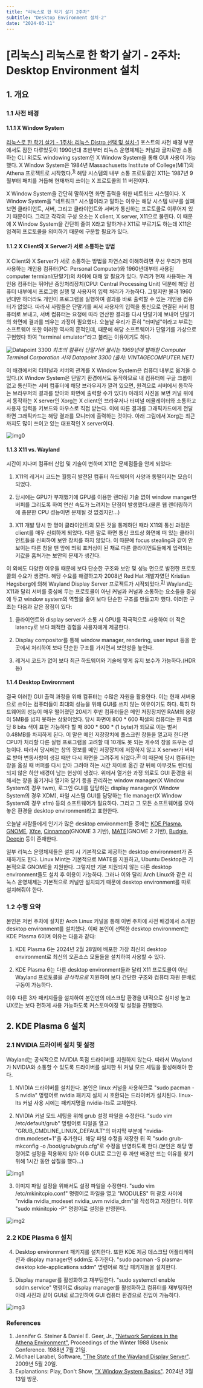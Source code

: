 ```yaml
---
title: "리눅스로 한 학기 살기 2주차"
subtitle: "Desktop Environment 설치-2"
date: "2024-03-11"
---
```


# [리눅스] 리눅스로 한 학기 살기 - 2주차: Desktop Environment 설치

## 1. 개요

### 1.1 사전 배경

#### 1.1.1 X Window System

[리눅스로 한 학기 살기 - 1주차: 리눅스 Distro 선택 및 설치-1]() 포스트의 사전 배경 부분에서도 잠깐 다루었듯이 1990년대 초반부터 리눅스 운영체제는 커널과 글자로만 소통하는 CLI 외로도 windowing system인 X Window System을 통해 GUI 사용이 가능했다. X Window System은 1984년 Massachusetts Institute of College(MIT)의 Athena 프로젝트로 시작했다.<sup>[1)](#ref1)</sup> 해당 시스템의 내부 소통 프로토콜인 X11는 1987년 9월부터 패치를 거듭해 현재까지 쓰이는 X 프로토콜의 11 버전이다.<br>

X Window System을 간단히 말하자면 화면 출력을 위한 네트워크 시스템이다. X Window System을 "네트워크" 시스템이라고 말하는 이유는 해당 시스템 내부를 살펴보면 클라이언트, 서버, 그리고 클라이언트와 서버가 통신하는 프로토콜로 이루어져 있기 때문이다. 그리고 각각의 구성 요소는 X client, X server, X11으로 불린다. 이 때문에 X Window System을 간단히 줄여 X라고 말하거나 X11로 부르기도 하는데 X11은 엄격히 프로토콜을 의미하기 때문에 구분할 필요가 있다.

#### 1.1.2 X Client와 X Server가 서로 소통하는 방법

X Client와 X Server가 서로 소통하는 방법을 자연스레 이해하려면 우선 우리가 현재 사용하는 개인용 컴퓨터(PC: Personal Computer)와 1960년대부터 사용된 computer termianl(단말기)의 차이에 대해 알 필요가 있다. 우리가 현재 사용하는 개인용 컴퓨터는 뛰어난 중앙처리장치(CPU: Central Processing Unit) 덕분에 해당 컴퓨터 내부에서 프로그램 실행 및 사용자의 입력 처리가 가능하다. 그렇지만 불과 1960년대만 하더라도 개인이 프로그램을 실행하여 결과를 바로 출력할 수 있는 개인용 컴퓨터가 없었다. 따라서 사람들은 단말기를 써서 사용자의 입력을 통신으로 연결된 서버 컴퓨터로 보내고, 서버 컴퓨터는 요청에 따라 연산한 결과를 다시 단말기에 보내어 단말기의 화면에 결과를 띄우는 과정이 필요했다. 오늘날 우리가 흔히 "터미널"이라고 부르는 소프트웨어 또한 이러한 역사의 흔적인데, 때문에 해당 소프트웨어가 단말기를 가상으로 구현했다 하여 "terminal emulator"라고 불리는 이유이기도 하다.

![Datapoint 3300](https://www.vintagecomputer.net/ctc/3300/CTC_DataPoint-3300.jpg)
*최초의 컴퓨터 단말기라 불리는 1969년에 발매한 Computer Terminal Corporation 사의 Datapoint 3300 (출처: VINTAGECOMPUTER.NET)*

이 배경에서의 터미널과 서버의 관계를 X Window System은 컴퓨터 내부로 옮겨올 수 있다.(X Window System은 단말기 환경에서도 동작하므로 내 컴퓨터에 구글 크롬이 없고 통신하는 서버 컴퓨터에 해당 브라우저가 깔려 있으면, 원격으로 서버에서 동작하는 브라우저의 결과를 받아와 화면에 출력할 수가 있다!) 아래의 사진을 보면 커널 위에서 동작하는 X server인 Xorg는 X client인 브라우저나 터미널 에뮬레이터와 소통하고 사용자 입력을 키보드와 마우스로 직접 받는다. 이에 따른 결과를 그래픽카드에게 전달하면 그래픽카드는 해당 결과를 모니터에 출력하는 것이다. 아래 그림에서 Xorg는 최근까지도 많이 쓰이고 있는 대표적인 X server이다.

![img0](/images/linux/20240311/img0.png)

#### 1.1.3 X11 vs. Wayland

시간이 지나며 컴퓨터 산업 및 기술이 변하며 X11은 문제점들을 안게 되었다:

1. X11의 레거시 코드는 월등히 발전된 컴퓨터 하드웨어의 사양과 동떨어지는 모습이 되었다.

2. 당시에는 GPU가 부재했기에 GPU를 이용한 렌더링 기술 없이 window manger만 버퍼를 그리도록 하여 연산 속도가 느려지는 단점이 발생헸다.(물론 웹 렌더링하기에 충분한 CPU 성능이면 문제될 것 없겠지만...) 

3. X11 개발 당시 한 명이 클라이언트의 모든 것을 통제하던 때라 X11의 통신 과정은 client를 매우 신뢰하게 되었다. 다른 말로 하면 통신 코드상 화면에 떠 있는 클라이언트들을 신뢰하여 보안 장치를 하지 않았다. 이 때문에 focus stealing과 같이 안 보이는 다른 창을 맨 앞에 띄워 포커싱이 된 채로 다른 클라이언트들에게 입력되는 키값을 훔쳐가는 보안의 문제가 생긴다.

이 외에도 다양한 이유들 때문에 보다 단순한 구조와 보안 및 성능 면으로 발전한 프로토콜의 수요가 생겼다. 해당 수요를 해결하고자 2008년 Red Hat 개발자였던 Kristian Høgsberg에 의해 Wayland Display Server 프로젝트가 시작되었다.<sup>[2)](#ref2)</sup> Wayland는 X11과 달리 서버를 중심에 두는 프로토콜이 아닌 커널과 커널과 소통하는 요소들을 중심에 두고 window system의 역할을 줄여 보다 단순한 구조를 만들고자 했다. 이러한 구조는 다음과 같은 장점이 있다:

1. 클라이언트와 display server가 소통 시 GPU를 적극적으로 사용하여 더 적은 latency로 보다 쾌적한 경험을 사용자에게 제공한다.

2. Display compositor를 통해 window manager, rendering, user input 등을 한 곳에서 처리하여 보다 단순한 구조를 가지면서 보안성을 높인다.

3. 레거시 코드가 없어 보다 최근 하드웨어와 기술에 맞게 유지 보수가 가능하다.(HDR 등)

#### 1.1.4 Desktop Environment

결국 이러한 GUI 출력 과정을 위해 컴퓨터는 수많은 자원을 활용한다. 이는 현재 서버용으로 쓰이는 컴퓨터들이 최대의 성능을 위해 GUI를 쓰지 않는 이유이기도 하다. 특히 하드웨어의 성능이 매우 떨어졌던 20세기 후반 컴퓨터들은 메인 저장장치인 RAM의 용량이 5MB를 넘지 못하는 상황이었다. 당시 화면이 800 * 600 픽셀의 컴퓨터는 한 픽셀당 8 bits 색이 표현 가능하다 할 때 800 * 600 * (1 byte)가 되므로 이는 벌써 0.48MB를 차지하게 된다. 이 말은 메인 저장장치에 풀스크린 창들을 열고자 한다면 CPU가 처리할 다른 실행 프로그램을 고려할 때 10개도 못 되는 개수의 창을 뜨우는 성능이다. 따라서 당시에는 창의 정보를 메인 저장장치에 저장하지 않고 X server가 버퍼로 받아 변동사항이 생길 때만 다시 화면을 그려주게 되었다.<sup>[3)](#ref3)</sup> 이 때문에 당시 컴퓨터는 창을 옮길 때 버퍼를 다시 받아 그려야 하는 시간 차이로 옮긴 창 뒤에 아무것도 렌더링되지 않은 하얀 배경이 남는 현상이 생겼다. 위에서 열거한 과정 외로도 GUI 환경을 위해서는 창을 옮기거나 열기와 닫기 등을 관리하는 window manager(X Window System의 경우 twm), 로그인 GUI를 담당하는 display manager(X Window System의 경우 XDM), 파일 시스템 GUI를 담당하는 file manager(X Window System의 경우 xfm) 등의 소프트웨어가 필요하다. 그리고 그 모든 소프트웨어를 모아 놓은 환경을 desktop environment라고 표현한다.<br>

오늘날 사람들에게 인기가 많은 desktop environment들 중에는 [KDE Plasma](https://kde.org/plasma-desktop/), [GNOME](https://www.gnome.org/), [Xfce](https://xfce.org/?ref=itsfoss.com), [Cinnamon](https://projects.linuxmint.com/cinnamon/)(GNOME 3 기반), [MATE](https://mate-desktop.com/?ref=itsfoss.com)(GNOME 2 기반), [Budgie](https://buddiesofbudgie.org/), [Deepin](https://www.deepin.org/en/dde/?ref=itsfoss.com) 등이 존재한다.<br> 

일부 리눅스 운영체제들은 설치 시 기본적으로 제공하는 desktop environment가 존재하기도 한다. Linux Mint는 기본적으로 MATE를 지원하고, Ubuntu Desktop은 기본적으로 GNOME을 지원한다. 그렇지만 기본 지원되지 않는 다른 desktop environment들도 설치 후 이용이 가능하다. 그러나 이와 달리 Arch Linux와 같은 리눅스 운영체제는 기본적으로 커널만 설치되기 때문에 desktop environment를 따로 설치해줘야 한다.

### 1.2 수행 요약

본인은 저번 주차에 설치한 Arch Linux 커널을 통해 이번 주차에 사전 배경에서 소개한 desktop environment를 설치했다. 이때 본인이 선택한 desktop environment는 KDE Plasma 6이며 이유는 다음과 같다:

1. KDE Plasma 6는 2024년 2월 28일에 배포한 가장 최신의 desktop environment로 최신의 오픈소스 모듈들을 설치하여 사용할 수 있다.

2. KDE Plasma 6는 다른 desktop environment들과 달리 X11 프로토콜이 아닌 Wayland 프로토콜을 *공식적으로* 지원하여 보다 간단한 구조와 컴퓨터 자원 분배로 구동이 가능하다.

이후 다른 3자 패키지들을 설치하여 본인만의 데스크탑 환경을 UI적으로 심미성 높고 UX로는 보다 편하게 사용 가능하도록 커스토마이징 및 설정을 진행했다.

## 2. KDE Plasma 6 설치

### 2.1 NVIDIA 드라이버 설치 및 설정

Wayland는 공식적으로 NVIDIA 독점 드라이버를 지원하지 않는다. 따라서 Wayland가 NVIDIA와 소통할 수 있도록 드라이버를 설치한 뒤 커널 모드 세팅을 활성해해야 한다.

1. NVIDIA 드라이버를 설치한다. 본인은 linux 커널을 사용하므로 "sudo pacman -S nvidia" 명령어로 nvidia 패키지 설치 시 호환되는 드라이버가 설치된다. linux-lts 커널 사용 시에는 패키지명을 nvidia-lts로 교체한다.

2. NVIDIA 커널 모드 세팅을 위해 grub 설정 파일을 수정한다. "sudo vim /etc/default/grub" 명령어로 파일을 열고 "GRUB_CMDLINE_LINUX_DEFAULT"의 마지막 부분에 "nvidia-drm.modeset=1"을 추가한다. 해당 파일 수정을 저장한 뒤 꼭 "sudo grub-mkconfig -o /boot/grub/grub.cfg"로 수정을 반영하도록 한다.(본인은 해당 명령어로 설정을 적용하지 않아 이후 GUI로 로그인 후 까만 배경만 뜨는 이유를 찾기 위해 1시간 동안 삽질을 했다...)

![img1](/images/linux/20240311/img1.jpg)

3. 이미지 파일 설정을 위해서도 설정 파일을 수정한다. "sudo vim /etc/mkinitcpio.conf" 명령어로 파일을 열고 "MODULES" 뒤 괄호 사이에 "nvidia nvidia_modeset nvidia_uvm nvidia_drm"을 작성하고 저장한다. 이후 "sudo mkinitcpio -P" 명령어로 설정을 반영한다.

![img2](/images/linux/20240311/img2.jpg)

### 2.2 KDE Plasma 6 설치

4. Desktop environment 패키지를 설치한다. 또한 KDE 제공 데스크탑 어플리케이션과 display manager인 sddm도 추가한다. "sudo pacman -S plasma-desktop kde-applications sddm" 명령어로 해당 패키지들을 설치한다.

5. Display manager를 활성화하고 재부팅한다. "sudo systemctl enable sddm.service" 명령어로 display manager를 활성화하고 컴퓨터를 재부팅하면 아래 사진과 같이 GUI로 로그인하여 GUI 컴퓨터 환경으로 진입이 가능하다.

![img3](/images/linux/20240311/img3.jpg)

### References

<a id="ref1"></a>
1. Jennifer G. Steiner & Daniel E. Geer, Jr., ["Network Services in the Athena Environment"](https://citeseerx.ist.psu.edu/viewdoc/summary?doi=10.1.1.31.8727), Proceedings of the Winter 1988 Usenix Conference. 1988년 7월 21일.
<a id="ref2"></a>
2. Michael Larabel, Software, ["The State of the Wayland Display Server"](https://www.phoronix.com/review/wayland_q209). 2009년 5월 20일.
<a id="ref3"></a>
3. Explanations: Play, Don't Show, ["X Window System Basics"](https://magcius.github.io/xplain/article/x-basics.html). 2024년 3월 13일 방문.